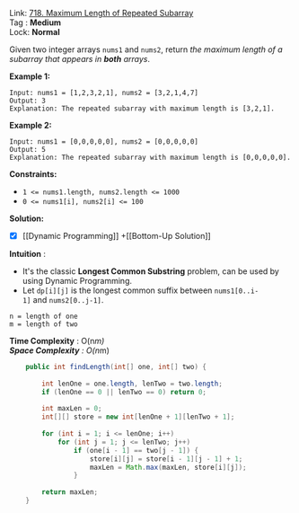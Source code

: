 Link: [718. Maximum Length of Repeated Subarray](https://leetcode.com/problems/maximum-length-of-repeated-subarray/) <br>
Tag : **Medium**<br>
Lock: **Normal**

Given two integer arrays `nums1` and `nums2`, return _the maximum length of a subarray that appears in **both** arrays_.

**Example 1:**

```
Input: nums1 = [1,2,3,2,1], nums2 = [3,2,1,4,7]
Output: 3
Explanation: The repeated subarray with maximum length is [3,2,1].
```

**Example 2:**

```
Input: nums1 = [0,0,0,0,0], nums2 = [0,0,0,0,0]
Output: 5
Explanation: The repeated subarray with maximum length is [0,0,0,0,0].
```

**Constraints:**
-   `1 <= nums1.length, nums2.length <= 1000`
-   `0 <= nums1[i], nums2[i] <= 100`

**Solution:**
- [x] [[Dynamic Programming]] +[[Bottom-Up Solution]]

**Intuition** :
-   It's the classic **Longest Common Substring** problem, can be used by using Dynamic Programming.
-   Let `dp[i][j]` is the longest common suffix between `nums1[0..i-1]` and `nums2[0..j-1]`.

```
n = length of one
m = length of two
```
**Time Complexity** : O(n*m)<br>
**Space Complexity** : O(n*m)

```java
    public int findLength(int[] one, int[] two) {
        
        int lenOne = one.length, lenTwo = two.length;
        if (lenOne == 0 || lenTwo == 0) return 0;
        
        int maxLen = 0;
        int[][] store = new int[lenOne + 1][lenTwo + 1];
        
        for (int i = 1; i <= lenOne; i++)
            for (int j = 1; j <= lenTwo; j++)
                if (one[i - 1] == two[j - 1]) {
                    store[i][j] = store[i - 1][j - 1] + 1;
                    maxLen = Math.max(maxLen, store[i][j]);
                }
        
        return maxLen;
    }
```

